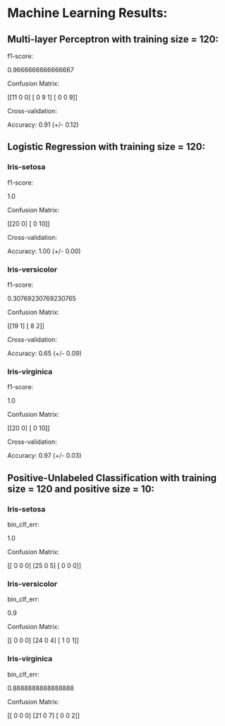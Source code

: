 # Machine Learning Results:
## Multi-layer Perceptron with training size = 120:

f1-score:

 0.9666666666666667

Confusion Matrix:

 [[11  0  0]
 [ 0  9  1]
 [ 0  0  9]]

Cross-validation:

Accuracy: 0.91 (+/- 0.12)


## Logistic Regression with training size = 120:
### Iris-setosa

f1-score:

 1.0

Confusion Matrix:

 [[20  0]
 [ 0 10]]

Cross-validation:

Accuracy: 1.00 (+/- 0.00)


### Iris-versicolor

f1-score:

 0.30769230769230765

Confusion Matrix:

 [[19  1]
 [ 8  2]]

Cross-validation:

Accuracy: 0.65 (+/- 0.09)


### Iris-virginica

f1-score:

 1.0

Confusion Matrix:

 [[20  0]
 [ 0 10]]

Cross-validation:

Accuracy: 0.97 (+/- 0.03)


## Positive-Unlabeled Classification with training size = 120 and positive size = 10:
### Iris-setosa

bin_clf_err:

 1.0

Confusion Matrix:

 [[ 0  0  0]
 [25  0  5]
 [ 0  0  0]]
### Iris-versicolor

bin_clf_err:

 0.9

Confusion Matrix:

 [[ 0  0  0]
 [24  0  4]
 [ 1  0  1]]
### Iris-virginica

bin_clf_err:

 0.8888888888888888

Confusion Matrix:

 [[ 0  0  0]
 [21  0  7]
 [ 0  0  2]]
